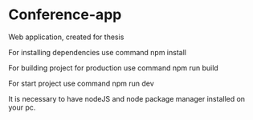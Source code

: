 # Conference-app
Web application, created for thesis

For installing dependencies use command npm install

For building project for production use command npm run build

For start project use command npm run dev

It is necessary to have nodeJS and node package manager installed on your pc.
